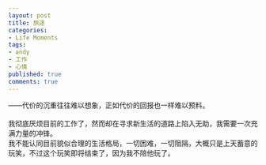 ```yaml
---
layout: post
title: 旅途
categories:
- Life Moments
tags:
- andy
- 工作
- 心情
published: true
comments: true
---
```

<p><p>——代价的沉重往往难以想象，正如代价的回报也一样难以预料。<br /><br />我彻底厌烦目前的工作了，然而却在寻求新生活的道路上陷入无助，我需要一次充满力量的冲锋。<br />我不能认同目前貌似合理的生活格局，一切困难，一切阻隔，大概只是上天蓄意的玩笑，不过这个玩笑即将结束了，因为我不陪他玩了。<br /></p></p>
